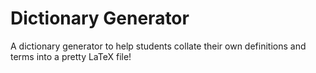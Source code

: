 # Dictionary Generator
A dictionary generator to help students collate their own definitions and terms into a pretty 
LaTeX file!